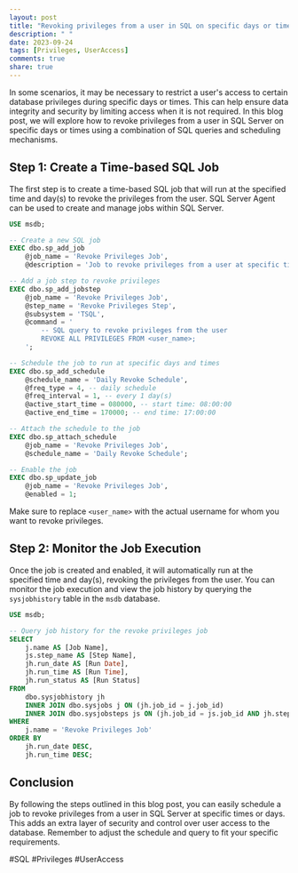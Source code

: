 ```yaml
---
layout: post
title: "Revoking privileges from a user in SQL on specific days or times"
description: " "
date: 2023-09-24
tags: [Privileges, UserAccess]
comments: true
share: true
---
```


In some scenarios, it may be necessary to restrict a user's access to certain database privileges during specific days or times. This can help ensure data integrity and security by limiting access when it is not required. In this blog post, we will explore how to revoke privileges from a user in SQL Server on specific days or times using a combination of SQL queries and scheduling mechanisms.

## Step 1: Create a Time-based SQL Job

The first step is to create a time-based SQL job that will run at the specified time and day(s) to revoke the privileges from the user. SQL Server Agent can be used to create and manage jobs within SQL Server.

```sql
USE msdb;

-- Create a new SQL job
EXEC dbo.sp_add_job
    @job_name = 'Revoke Privileges Job',
    @description = 'Job to revoke privileges from a user at specific times';

-- Add a job step to revoke privileges
EXEC dbo.sp_add_jobstep
    @job_name = 'Revoke Privileges Job',
    @step_name = 'Revoke Privileges Step',
    @subsystem = 'TSQL',
    @command = '
        -- SQL query to revoke privileges from the user
        REVOKE ALL PRIVILEGES FROM <user_name>;
    ';

-- Schedule the job to run at specific days and times
EXEC dbo.sp_add_schedule
    @schedule_name = 'Daily Revoke Schedule',
    @freq_type = 4, -- daily schedule
    @freq_interval = 1, -- every 1 day(s)
    @active_start_time = 080000, -- start time: 08:00:00
    @active_end_time = 170000; -- end time: 17:00:00

-- Attach the schedule to the job
EXEC dbo.sp_attach_schedule
    @job_name = 'Revoke Privileges Job',
    @schedule_name = 'Daily Revoke Schedule';

-- Enable the job
EXEC dbo.sp_update_job
    @job_name = 'Revoke Privileges Job',
    @enabled = 1;
```

Make sure to replace `<user_name>` with the actual username for whom you want to revoke privileges.

## Step 2: Monitor the Job Execution

Once the job is created and enabled, it will automatically run at the specified time and day(s), revoking the privileges from the user. You can monitor the job execution and view the job history by querying the `sysjobhistory` table in the `msdb` database.

```sql
USE msdb;

-- Query job history for the revoke privileges job
SELECT 
    j.name AS [Job Name],
    js.step_name AS [Step Name],
    jh.run_date AS [Run Date],
    jh.run_time AS [Run Time],
    jh.run_status AS [Run Status]
FROM 
    dbo.sysjobhistory jh
    INNER JOIN dbo.sysjobs j ON (jh.job_id = j.job_id)
    INNER JOIN dbo.sysjobsteps js ON (jh.job_id = js.job_id AND jh.step_id = js.step_id)
WHERE 
    j.name = 'Revoke Privileges Job'
ORDER BY
    jh.run_date DESC,
    jh.run_time DESC;
```

## Conclusion

By following the steps outlined in this blog post, you can easily schedule a job to revoke privileges from a user in SQL Server at specific times or days. This adds an extra layer of security and control over user access to the database. Remember to adjust the schedule and query to fit your specific requirements.

#SQL #Privileges #UserAccess